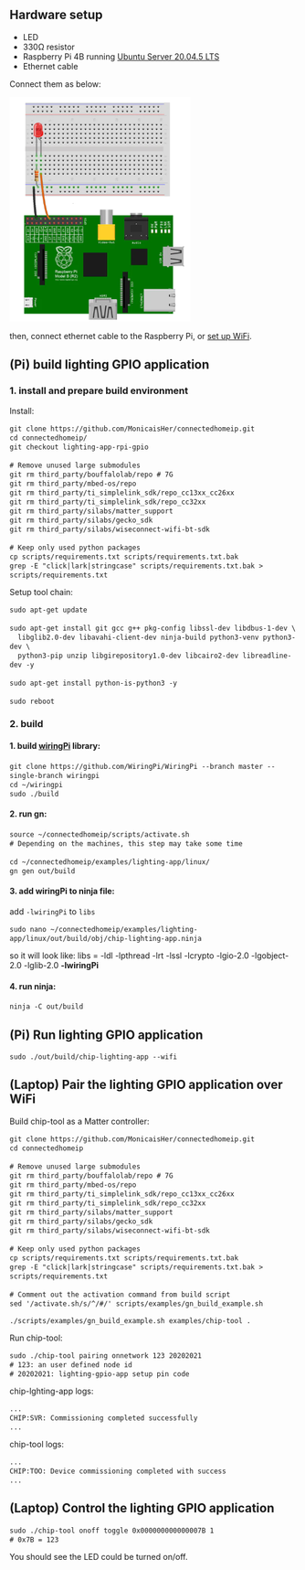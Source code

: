 ## Hardware setup

-   LED
-   330Ω resistor
-   Raspberry Pi 4B running
    [Ubuntu Server 20.04.5 LTS](https://cdimage.ubuntu.com/releases/20.04.5/release/)
-   Ethernet cable

Connect them as below:

![](./circus.png)

then, connect ethernet cable to the Raspberry Pi, or
[set up WiFi](https://huobur.medium.com/how-to-setup-wifi-on-raspberry-pi-4-with-ubuntu-20-04-lts-64-bit-arm-server-ceb02303e49b).

## (Pi) build lighting GPIO application

### 1. install and prepare build environment

Install:

```
git clone https://github.com/MonicaisHer/connectedhomeip.git
cd connectedhomeip/
git checkout lighting-app-rpi-gpio

# Remove unused large submodules
git rm third_party/bouffalolab/repo # 7G
git rm third_party/mbed-os/repo
git rm third_party/ti_simplelink_sdk/repo_cc13xx_cc26xx
git rm third_party/ti_simplelink_sdk/repo_cc32xx
git rm third_party/silabs/matter_support
git rm third_party/silabs/gecko_sdk
git rm third_party/silabs/wiseconnect-wifi-bt-sdk

# Keep only used python packages
cp scripts/requirements.txt scripts/requirements.txt.bak
grep -E "click|lark|stringcase" scripts/requirements.txt.bak > scripts/requirements.txt
```

Setup tool chain:

```
sudo apt-get update

sudo apt-get install git gcc g++ pkg-config libssl-dev libdbus-1-dev \
  libglib2.0-dev libavahi-client-dev ninja-build python3-venv python3-dev \
  python3-pip unzip libgirepository1.0-dev libcairo2-dev libreadline-dev -y

sudo apt-get install python-is-python3 -y

sudo reboot
```

### 2. build

#### 1. build [wiringPi](https://github.com/WiringPi/WiringPi) library:

```
git clone https://github.com/WiringPi/WiringPi --branch master --single-branch wiringpi
cd ~/wiringpi
sudo ./build
```

#### 2. run gn:

```
source ~/connectedhomeip/scripts/activate.sh
# Depending on the machines, this step may take some time

cd ~/connectedhomeip/examples/lighting-app/linux/
gn gen out/build
```

#### 3. add wiringPi to ninja file:

add `-lwiringPi` to `libs`

```
sudo nano ~/connectedhomeip/examples/lighting-app/linux/out/build/obj/chip-lighting-app.ninja
```

so it will look like: libs = -ldl -lpthread -lrt -lssl -lcrypto -lgio-2.0
-lgobject-2.0 -lglib-2.0 **-lwiringPi**

#### 4. run ninja:

```
ninja -C out/build
```

## (Pi) Run lighting GPIO application

```
sudo ./out/build/chip-lighting-app --wifi
```

## (Laptop) Pair the lighting GPIO application over WiFi

Build chip-tool as a Matter controller:

```
git clone https://github.com/MonicaisHer/connectedhomeip.git
cd connectedhomeip

# Remove unused large submodules
git rm third_party/bouffalolab/repo # 7G
git rm third_party/mbed-os/repo
git rm third_party/ti_simplelink_sdk/repo_cc13xx_cc26xx
git rm third_party/ti_simplelink_sdk/repo_cc32xx
git rm third_party/silabs/matter_support
git rm third_party/silabs/gecko_sdk
git rm third_party/silabs/wiseconnect-wifi-bt-sdk

# Keep only used python packages
cp scripts/requirements.txt scripts/requirements.txt.bak
grep -E "click|lark|stringcase" scripts/requirements.txt.bak > scripts/requirements.txt

# Comment out the activation command from build script
sed '/activate.sh/s/^/#/' scripts/examples/gn_build_example.sh
```

```
./scripts/examples/gn_build_example.sh examples/chip-tool .
```

Run chip-tool:

```
sudo ./chip-tool pairing onnetwork 123 20202021
# 123: an user defined node id
# 20202021: lighting-gpio-app setup pin code
```

chip-lghting-app logs:

```
...
CHIP:SVR: Commissioning completed successfully
...
```

chip-tool logs:

```
...
CHIP:TOO: Device commissioning completed with success
...
```

## (Laptop) Control the lighting GPIO application

```
sudo ./chip-tool onoff toggle 0x000000000000007B 1
# 0x7B = 123
```

You should see the LED could be turned on/off.
